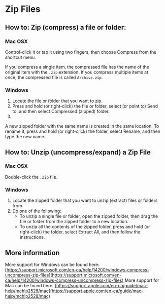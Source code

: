 # Zip Files

## How to: Zip (compress) a file or folder: 

### Mac OSX
Control-click it or tap it using two fingers, then choose Compress from the shortcut menu. 

If you compress a single item, the compressed file has the name of the original item with the `.zip` extension. If you compress multiple items at once, the compressed file is called `Archive.zip`.

### Windows 

1. Locate the file or folder that you want to zip.
2. Press and hold (or right-click) the file or folder, select (or point to) Send to, and then select Compressed (zipped) folder.
3. 
A new zipped folder with the same name is created in the same location. To rename it, press and hold (or right-click) the folder, select Rename, and then type the new name.

## How to: Unzip (uncompress/expand) a Zip File 

### Mac OSX
Double-click the `.zip` file.

### Windows

1. Locate the zipped folder that you want to unzip (extract) files or folders from.
2. Do one of the following:
	- To unzip a single file or folder, open the zipped folder, then drag the file or folder from the zipped folder to a new location.
	- To unzip all the contents of the zipped folder, press and hold (or right-click) the folder, select Extract All, and then follow the instructions.

## More information

More support for Windows can be found here: [https://support.microsoft.com/en-ca/help/14200/windows-compress-uncompress-zip-files](https://support.microsoft.com/en-ca/help/14200/windows-compress-uncompress-zip-files)
More support for Mac can be found here: [https://support.apple.com/en-ca/guide/mac-help/mchlp2528/mac](https://support.apple.com/en-ca/guide/mac-help/mchlp2528/mac)
